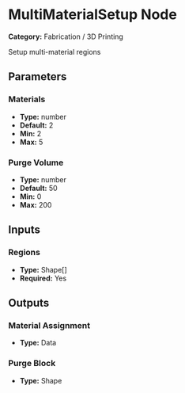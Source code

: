 
# MultiMaterialSetup Node

**Category:** Fabrication / 3D Printing

Setup multi-material regions

## Parameters


### Materials
- **Type:** number
- **Default:** 2
- **Min:** 2
- **Max:** 5



### Purge Volume
- **Type:** number
- **Default:** 50
- **Min:** 0
- **Max:** 200



## Inputs


### Regions
- **Type:** Shape[]
- **Required:** Yes



## Outputs


### Material Assignment
- **Type:** Data



### Purge Block
- **Type:** Shape




